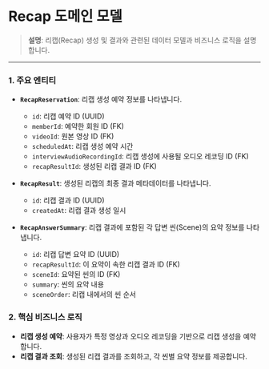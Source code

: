 # Recap 도메인 모델

> **설명**: 리캡(Recap) 생성 및 결과와 관련된 데이터 모델과 비즈니스 로직을 설명합니다.

---

### 1. 주요 엔티티

-   **`RecapReservation`**: 리캡 생성 예약 정보를 나타냅니다.
    -   `id`: 리캡 예약 ID (UUID)
    -   `memberId`: 예약한 회원 ID (FK)
    -   `videoId`: 원본 영상 ID (FK)
    -   `scheduledAt`: 리캡 생성 예약 시간
    -   `interviewAudioRecordingId`: 리캡 생성에 사용될 오디오 레코딩 ID (FK)
    -   `recapResultId`: 생성된 리캡 결과 ID (FK)

-   **`RecapResult`**: 생성된 리캡의 최종 결과 메타데이터를 나타냅니다.
    -   `id`: 리캡 결과 ID (UUID)
    -   `createdAt`: 리캡 결과 생성 일시

-   **`RecapAnswerSummary`**: 리캡 결과에 포함된 각 답변 씬(Scene)의 요약 정보를 나타냅니다.
    -   `id`: 리캡 답변 요약 ID (UUID)
    -   `recapResultId`: 이 요약이 속한 리캡 결과 ID (FK)
    -   `sceneId`: 요약된 씬의 ID (FK)
    -   `summary`: 씬의 요약 내용
    -   `sceneOrder`: 리캡 내에서의 씬 순서

### 2. 핵심 비즈니스 로직

-   **리캡 생성 예약**: 사용자가 특정 영상과 오디오 레코딩을 기반으로 리캡 생성을 예약합니다.
-   **리캡 결과 조회**: 생성된 리캡 결과를 조회하고, 각 씬별 요약 정보를 제공합니다.
